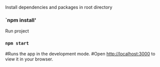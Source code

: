Install dependencies and packages in root directory
### `npm install'

Run project
### `npm start`

#Runs the app in the development mode.
#Open [http://localhost:3000](http://localhost:3000) to view it in your browser.

